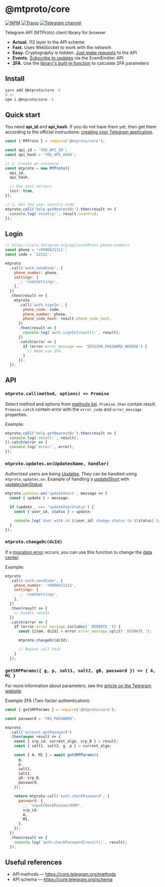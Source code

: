 # @mtproto/core

[![NPM](https://img.shields.io/npm/v/@mtproto/core.svg?style=flat-square)](https://www.npmjs.com/package/@mtproto/core)
[![Travis](https://img.shields.io/travis/com/alik0211/mtproto-core/master.svg?style=flat-square)](https://travis-ci.com/alik0211/mtproto-core)
[![Telegram channel](https://img.shields.io/badge/Telegram-channel-blue?style=flat-square&logo=telegram)](https://t.me/mtproto_core)

Telegram API (MTProto) client library for browser

* **Actual.** 112 layer in the API scheme
* **Fast.** Uses WebSocket to work with the network
* **Easy.** Cryptography is hidden. [Just make requests](#mtprotocallmethod-options--promise) to the API
* **Events.** [Subscribe to updates](#mtprotoupdatesonupdatesname-handler) via the EventEmitter API
* **2FA.** Use the [library's built-in function](#getsrpparams-g-p-salt1-salt2-gb-password----a-m1-) to calculate 2FA parameters

## Install
```sh
yarn add @mtproto/core -E
# or
npm i @mtproto/core -E
```

## Quick start

You need **api_id** and **api_hash**. If you do not have them yet, then get them according to the official instructions: [creating your Telegram application](https://core.telegram.org/api/obtaining_api_id).

```js
const { MTProto } = require('@mtproto/core');

const api_id = 'YOU_API_ID';
const api_hash = 'YOU_API_HASH';

// 1. Create an instance
const mtproto = new MTProto({
  api_id,
  api_hash,

  // Use test servers
  test: true,
});

// 2. Get the user country code
mtproto.call('help.getNearestDc').then(result => {
  console.log(`country:`, result.country);
});
```

## Login
```js
// https://core.telegram.org/api/auth#test-phone-numbers
const phone = '+9996621111';
const code = '22222';

mtproto
  .call('auth.sendCode', {
    phone_number: phone,
    settings: {
      _: 'codeSettings',
    },
  })
  .then(result => {
    mtproto
      .call('auth.signIn', {
        phone_code: code,
        phone_number: phone,
        phone_code_hash: result.phone_code_hash,
      })
      .then(result => {
        console.log(`auth.signIn[result]:`, result);
      })
      .catch(error => {
        if (error.error_message === 'SESSION_PASSWORD_NEEDED') {
          // Need use 2FA
        }
      });
  });
```

## API

### `mtproto.call(method, options) => Promise`
Select method and options from [methods list](https://core.telegram.org/methods). `Promise.then` contain result. `Promise.catch` contain error with the `error_code` and `error_message` properties.

Example:
```js
mtproto.call('help.getNearestDc').then(result => {
  console.log(`result:`, result);
}).catch(error => {
  console.log(`error:`, error);
});
```

### `mtproto.updates.on(UpdatesName, handler)`
Authorized users are being [Updates](https://core.telegram.org/type/Updates). They can be handled using `mtproto.updates.on`. Example of handling a [updateShort](https://core.telegram.org/constructor/updateShort) with [updateUserStatus](https://core.telegram.org/constructor/updateUserStatus):
```js
mtproto.updates.on('updateShort', message => {
  const { update } = message;

  if (update._ === 'updateUserStatus') {
    const { user_id, status } = update;

    console.log(`User with id ${user_id} change status to ${status}`);
  }
});
```

### `mtproto.changeDc(dcId)`
If a [migration error](https://core.telegram.org/api/errors#303-see-other) occurs, you can use this function to change the [data center](https://core.telegram.org/api/datacenter).

Example:
```js
mtproto
  .call('auth.sendCode', {
    phone_number: '+9996621111',
    settings: {
      _: 'codeSettings',
    },
  })
  .then(result => {
    // Handle result
  })
  .catch(error => {
    if (error.error_message.includes('_MIGRATE_')) {
      const [item, dcId] = error.error_message.split('_MIGRATE_');

      mtproto.changeDc(dcId);

      // Repeat call this
    }
  });
```

### `getSRPParams({ g, p, salt1, salt2, gB, password }) => { A, M1 }`

For more information about parameters, see the [article on the Telegram website](https://core.telegram.org/api/srp).

Example 2FA (Two-factor authentication):
```js
const { getSRPParams } = require('@mtproto/core');

const password = 'YOU_PASSWORD';

mtproto
  .call('account.getPassword')
  .then(async result => {
    const { srp_id, current_algo, srp_B } = result;
    const { salt1, salt2, g, p } = current_algo;

    const { A, M1 } = await getSRPParams({
      g,
      p,
      salt1,
      salt2,
      gB: srp_B,
      password,
    });

    return mtproto.call('auth.checkPassword', {
      password: {
        _: 'inputCheckPasswordSRP',
        srp_id,
        A,
        M1,
      },
    });
  })
  .then(result => {
    console.log(`auth.checkPassword[result]:`, result);
  });
```

## Useful references

- API methods — https://core.telegram.org/methods
- API schema — https://core.telegram.org/schema
